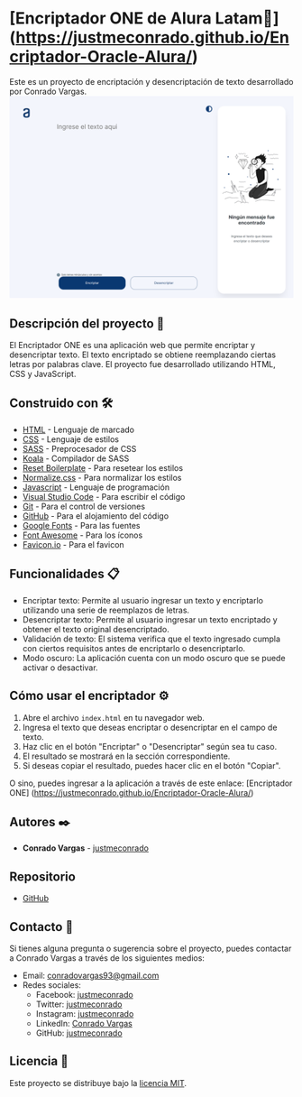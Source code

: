 # [Encriptador ONE de Alura Latam🔎] (https://justmeconrado.github.io/Encriptador-Oracle-Alura/)

Este es un proyecto de encriptación y desencriptación de texto desarrollado por Conrado Vargas.
![Encriptador ONE de Alura Latam](assets\img\127.0.0.1_5500_index.html.png)

## Descripción del proyecto 📄

El Encriptador ONE es una aplicación web que permite encriptar y desencriptar texto. El texto encriptado se obtiene reemplazando ciertas letras por palabras clave. El proyecto fue desarrollado utilizando HTML, CSS y JavaScript.

## Construido con 🛠️

- [HTML](https://developer.mozilla.org/es/docs/Web/HTML) - Lenguaje de marcado
- [CSS](https://developer.mozilla.org/es/docs/Web/CSS) - Lenguaje de estilos
- [SASS](https://sass-lang.com/) - Preprocesador de CSS
- [Koala](http://koala-app.com/) - Compilador de SASS
- [Reset Boilerplate](https://meyerweb.com/eric/tools/css/reset/) - Para resetear los estilos
- [Normalize.css](https://necolas.github.io/normalize.css/) - Para normalizar los estilos
- [Javascript](https://developer.mozilla.org/es/docs/Web/JavaScript) - Lenguaje de programación
- [Visual Studio Code](https://code.visualstudio.com) - Para escribir el código
- [Git](https://git-scm.com/) - Para el control de versiones
- [GitHub](https://github.com) - Para el alojamiento del código
- [Google Fonts](https://fonts.google.com/) - Para las fuentes
- [Font Awesome](https://fontawesome.com/) - Para los íconos
- [Favicon.io](https://favicon.io/) - Para el favicon

## Funcionalidades 📋

- Encriptar texto: Permite al usuario ingresar un texto y encriptarlo utilizando una serie de reemplazos de letras.
- Desencriptar texto: Permite al usuario ingresar un texto encriptado y obtener el texto original desencriptado.
- Validación de texto: El sistema verifica que el texto ingresado cumpla con ciertos requisitos antes de encriptarlo o desencriptarlo.
- Modo oscuro: La aplicación cuenta con un modo oscuro que se puede activar o desactivar.

## Cómo usar el encriptador ⚙️

1. Abre el archivo `index.html` en tu navegador web.
2. Ingresa el texto que deseas encriptar o desencriptar en el campo de texto.
3. Haz clic en el botón "Encriptar" o "Desencriptar" según sea tu caso.
4. El resultado se mostrará en la sección correspondiente.
5. Si deseas copiar el resultado, puedes hacer clic en el botón "Copiar".

O sino, puedes ingresar a la aplicación a través de este enlace: [Encriptador ONE] (https://justmeconrado.github.io/Encriptador-Oracle-Alura/)

## Autores ✒️

- **Conrado Vargas** -  [justmeconrado](https://github.com/justmeconrado)

## Repositorio

- [GitHub](https://github.com/justmeconrado/Encriptador-Oracle-Alura)

## Contacto 📧

Si tienes alguna pregunta o sugerencia sobre el proyecto, puedes contactar a Conrado Vargas a través de los siguientes medios:

- Email: [conradovargas93@gmail.com](mailto:conradovargas93@gmail.com)
- Redes sociales:
  - Facebook: [justmeconrado](https://www.facebook.com/justmeconrado)
  - Twitter: [justmeconrado](https://twitter.com/justmeconrado)
  - Instagram: [justmeconrado](https://www.instagram.com/justmeconrado/)
  - LinkedIn: [Conrado Vargas](https://www.linkedin.com/in/conrado-vargas/)
  - GitHub: [justmeconrado](https://github.com/justmeconrado)

## Licencia 📄

Este proyecto se distribuye bajo la [licencia MIT](LICENSE).
